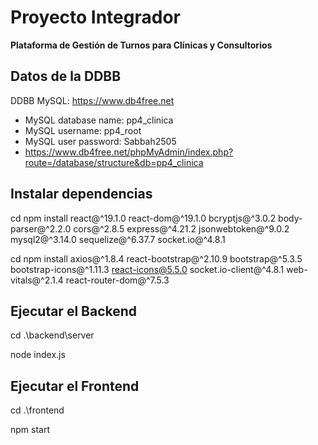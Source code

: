 # Proyecto Integrador

**Plataforma de Gestión de Turnos para Clínicas y Consultorios** 



## Datos de la DDBB 

DDBB MySQL: https://www.db4free.net 

- MySQL database name: pp4_clinica 
- MySQL username: pp4_root 
- MySQL user password: Sabbah2505 
- https://www.db4free.net/phpMyAdmin/index.php?route=/database/structure&db=pp4_clinica 

## Instalar dependencias 

cd <carpeta raiz del proyecto> 
npm install react@^19.1.0 react-dom@^19.1.0 bcryptjs@^3.0.2 body-parser@^2.2.0 cors@^2.8.5 express@^4.21.2 jsonwebtoken@^9.0.2 mysql2@^3.14.0 sequelize@^6.37.7 socket.io@^4.8.1 

cd <carpeta raiz frontend> 
npm install axios@^1.8.4 react-bootstrap@^2.10.9 bootstrap@^5.3.5 bootstrap-icons@^1.11.3 react-icons@5.5.0 socket.io-client@^4.8.1 web-vitals@^2.1.4 react-router-dom@^7.5.3 

## Ejecutar el Backend 

cd .\backend\server 

node index.js 

## Ejecutar el Frontend 

cd .\frontend 

npm start 
